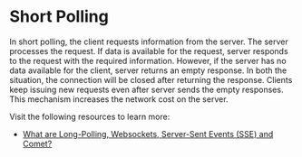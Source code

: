 # Short Polling

In short polling, the client requests information from the server. The server processes the request. If data is available for the request, server responds to the request with the required information. However, if the server has no data available for the client, server returns an empty response. In both the situation, the connection will be closed after returning the response. Clients keep issuing new requests even after server sends the empty responses. This mechanism increases the network cost on the server.

Visit the following resources to learn more:

- [What are Long-Polling, Websockets, Server-Sent Events (SSE) and Comet?](https://stackoverflow.com/questions/11077857/what-are-long-polling-websockets-server-sent-events-sse-and-comet)
